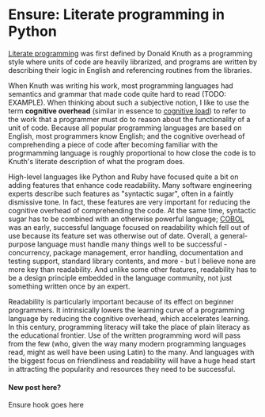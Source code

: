 # Ensure: Literate programming in Python

[Literate programming](http://en.wikipedia.org/wiki/Literate_programming) was first defined by Donald Knuth as a programming style where units of code are heavily librarized, and programs are written by describing their logic in English and referencing routines from the libraries.

When Knuth was writing his work, most programming languages had semantics and grammar that made code quite hard to read (TODO: EXAMPLE). When thinking about such a subjective notion, I like to use the term **cognitive overhead** (similar in essence to [cognitive load](http://en.wikipedia.org/wiki/Cognitive_load)) to refer to the work that a programmer must do to reason about the functionality of a unit of code. Because all popular programming languages are based on English, most programmers know English; and the cognitive overhead of comprehending a piece of code after becoming familiar with the progrmamming language is roughly proportional to how close the code is to Knuth's literate description of what the program does.

High-level languages like Python and Ruby have focused quite a bit on adding features that enhance code readability. Many software engineering experts describe such features as "syntactic sugar", often in a faintly dismissive tone. In fact, these features are very important for reducing the cognitive overhead of comprehending the code. At the same time, syntactic sugar has to be combined with an otherwise powerful language; [COBOL](http://en.wikipedia.org/wiki/COBOL) was an early, successful language focused on readability which fell out of use because its feature set was otherwise out of date. Overall, a general-purpose language must handle many things well to be successful - concurrency, package management, error handling, documentation and testing support, standard library contents, and more - but I believe none are more key than readability. And unlike some other features, readability has to be a design principle embedded in the language community, not just something written once by an expert.

Readability is particularly important because of its effect on beginner programmers. It intrinsically lowers the learning curve of a programming language by reducing the cognitive overhead, which accelerates learning. In this century, programming literacy will take the place of plain literacy as the educational frontier. Use of the written programming word will pass from the few (who, given the way many modern programming languages read, might as well have been using Latin) to the many. And languages with the biggest focus on friendliness and readability will have a huge head start in attracting the popularity and resources they need to be successful.

#### New post here?

Ensure hook goes here







































































































































































































































